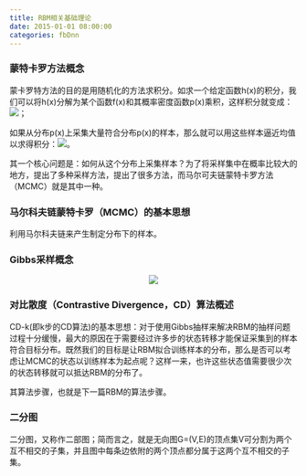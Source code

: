 ```yaml
---
title: RBM相关基础理论
date: 2015-01-01 08:00:00
categories: fbDnn
---
```


<script type="text/javascript" src="http://cdn.mathjax.org/mathjax/latest/MathJax.js?config=default"></script>

<!--<img src="http://latex.codecogs.com/gif.latex? a^{i}"/>
<center><img src="{{ site.baseurl }}/images/pdBase/svm_smo1.png"></center>-->

### 蒙特卡罗方法概念
 
   蒙卡罗特方法的目的是用随机化的方法求积分。如求一个给定函数h(x)的积分，我们可以将h(x)分解为某个函数f(x)和其概率密度函数p(x)乘积，这样积分就变成：<img src="http://latex.codecogs.com/gif.latex? \int_{\rm{a}}^{\rm{b}} {h(x){\rm{dx}}}  = \int_{\rm{a}}^{\rm{b}} {f(x)p(x){\rm{dx}}}  = E_{p(x)} [f(x)]"/>；

   如果从分布p(x)上采集大量符合分布p(x)的样本，那么就可以用这些样本逼近均值以求得积分：<img src="http://latex.codecogs.com/gif.latex? \int_{\rm{a}}^{\rm{b}} {h(x){\rm{dx}}}  = E_{p(x)} [f(x)] \approx \frac{1}{n}\sum\limits_{i = 1}^n {f(x_i )}"/>。

   其一个核心问题是：如何从这个分布上采集样本？为了将采样集中在概率比较大的地方，提出了多种采样方法，提出了很多方法，而马尔可夫链蒙特卡罗方法（MCMC）就是其中一种。

### 马尔科夫链蒙特卡罗（MCMC）的基本思想

   利用马尔科夫链来产生制定分布下的样本。

### Gibbs采样概念

<center><img src="{{ site.baseurl }}/images/pdBase/dnn_rbmp1.png"></center>

### 对比散度（Contrastive Divergence，CD）算法概述

   CD-k(即k步的CD算法)的基本思想：对于使用Gibbs抽样来解决RBM的抽样问题过程十分缓慢，最大的原因在于需要经过许多步的状态转移才能保证采集到的样本符合目标分布。既然我们的目标是让RBM拟合训练样本的分布，那么是否可以考虑让MCMC的状态以训练样本为起点呢？这样一来，也许这些状态值需要很少次的状态转移就可以抵达RBM的分布了。
   
   其算法步骤，也就是下一篇RBM的算法步骤。

### 二分图
   
   二分图，又称作二部图；简而言之，就是无向图G=(V,E)的顶点集V可分割为两个互不相交的子集，并且图中每条边依附的两个顶点都分属于这两个互不相交的子集。


